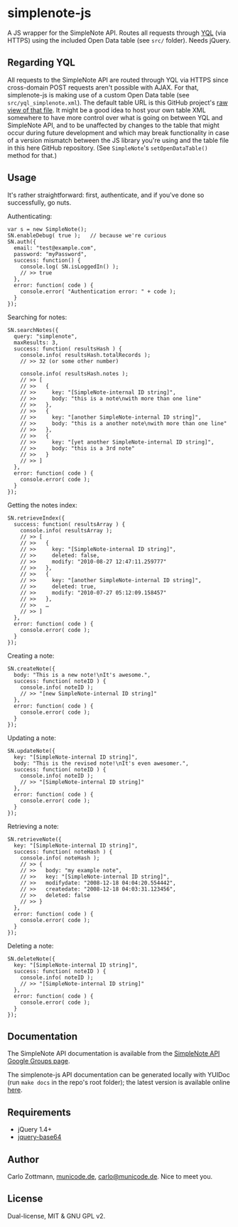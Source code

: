 # simplenote-js

A JS wrapper for the SimpleNote API.  Routes all requests through
[YQL](http://developer.yahoo.com/yql/) (via HTTPS) using the included
Open Data table (see `src/` folder).  Needs jQuery.


## Regarding YQL

All requests to the SimpleNote API are routed through YQL via HTTPS since 
cross-domain POST requests aren't possible with AJAX.  For that, simplenote-js
is making use of a custom Open Data table (see `src/yql_simplenote.xml`).  The
default table URL is this GitHub project's
[raw view of that file](http://github.com/carlo/simplenote-js/raw/master/src/yql_simplenote.xml).
It might be a good idea to host your own table XML somewhere to have more
control over what is going on between YQL and SimpleNote API, and to be
unaffected by changes to the table that might occur during future development
and which may break functionality in case of a version mismatch between the
JS library you're using and the table file in this here GitHub repository.
(See `SimpleNote`'s `setOpenDataTable()` method for that.)


## Usage

It's rather straightforward: first, authenticate, and if you've done so
successfully, go nuts.

Authenticating:

    var s = new SimpleNote();
    SN.enableDebug( true );   // because we're curious
    SN.auth({
      email: "test@example.com",
      password: "myPassword",
      success: function() {
        console.log( SN.isLoggedIn() );
        // >> true
      },
      error: function( code ) {
        console.error( "Authentication error: " + code );
      }
    });


Searching for notes:

    SN.searchNotes({
      query: "simplenote",
      maxResults: 3,
      success: function( resultsHash ) {
        console.info( resultsHash.totalRecords );
        // >> 32 (or some other number)
        
        console.info( resultsHash.notes );
        // >> [
        // >>   {
        // >>     key: "[SimpleNote-internal ID string]",
        // >>     body: "this is a note\nwith more than one line"
        // >>   },
        // >>   {
        // >>     key: "[another SimpleNote-internal ID string]",
        // >>     body: "this is a another note\nwith more than one line"
        // >>   },
        // >>   {
        // >>     key: "[yet another SimpleNote-internal ID string]",
        // >>     body: "this is a 3rd note"
        // >>   }
        // >> ]
      },
      error: function( code ) {
        console.error( code );
      }
    });


Getting the notes index:
    
    SN.retrieveIndex({
      success: function( resultsArray ) {
        console.info( resultsArray );
        // >> [
        // >>   {
        // >>     key: "[SimpleNote-internal ID string]",
        // >>     deleted: false,
        // >>     modify: "2010-08-27 12:47:11.259777"
        // >>   },
        // >>   {
        // >>     key: "[another SimpleNote-internal ID string]",
        // >>     deleted: true,
        // >>     modify: "2010-07-27 05:12:09.158457"
        // >>   },
        // >>   …
        // >> ]
      },
      error: function( code ) {
        console.error( code );
      }
    });


Creating a note:

    SN.createNote({
      body: "This is a new note!\nIt's awesome.",
      success: function( noteID ) {
        console.info( noteID );
        // >> "[new SimpleNote-internal ID string]"
      },
      error: function( code ) {
        console.error( code );
      }
    });


Updating a note:

    SN.updateNote({
      key: "[SimpleNote-internal ID string]",
      body: "This is the revised note!\nIt's even awesomer.",
      success: function( noteID ) {
        console.info( noteID );
        // >> "[SimpleNote-internal ID string]"
      },
      error: function( code ) {
        console.error( code );
      }
    });


Retrieving a note:

    SN.retrieveNote({
      key: "[SimpleNote-internal ID string]",
      success: function( noteHash ) {
        console.info( noteHash );
        // >> {
        // >>   body: "my example note",
        // >>   key: "[SimpleNote-internal ID string]",
        // >>   modifydate: "2008-12-18 04:04:20.554442",
        // >>   createdate: "2008-12-18 04:03:31.123456",
        // >>   deleted: false
        // >> }
      },
      error: function( code ) {
        console.error( code );
      }
    });


Deleting a note:

    SN.deleteNote({
      key: "[SimpleNote-internal ID string]",
      success: function( noteID ) {
        console.info( noteID );
        // >> "[SimpleNote-internal ID string]"
      },
      error: function( code ) {
        console.error( code );
      }
    });


## Documentation

The SimpleNote API documentation is available from the
[SimpleNote API Google Groups page](http://groups.google.com/group/simplenote-api).

The simplenote-js API documentation can be generated locally with YUIDoc (run
`make docs` in the repo's root folder); the latest version is available online
[here](http://carlo.github.com/simplenote-js/docs/).

    
## Requirements

* jQuery 1.4+
* [jquery-base64](http://github.com/carlo/jquery-base64/)


## Author

Carlo Zottmann, [municode.de](http://municode.de/), carlo@municode.de.  Nice
to meet you.


## License

Dual-license, MIT & GNU GPL v2.

